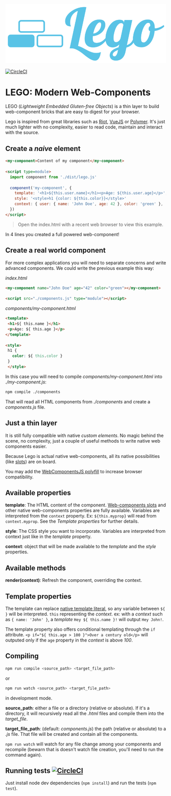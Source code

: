 ![Lego web-components JS lib](./assets/lego.svg)

[![CircleCI ](https://circleci.com/gh/vinyll/lego/tree/master.svg?style=shield)](https://circleci.com/gh/vinyll/lego/tree/master)

# LEGO: Modern Web-Components


LEGO (_Lightweight Embedded Gluten-free Objects_) is a thin layer to build web-component bricks that are easy to digest for your browser.

Lego is inspired from great libraries such as [Riot](https://riot.js.org/), [VueJS](https://vuejs.org) or [Polymer](https://www.polymer-project.org/). It's just much lighter with no complexity, easier to read code, maintain and interact with the source.


## Create a _naive_ element

```html
<my-component>Content of my component</my-component>

<script type=module>
  import component from './dist/lego.js'

  component('my-component', {
    template: '<h1>${this.user.name}</h1><p>Age: ${this.user.age}</p>',
    style: '<style>h1 {color: ${this.color}}</style>'
    context: { user: { name: 'John Doe', age: 42 }, color: 'green' },
  })
</script>
```

> Open the index.html with a recent web browser to view this example.

In 4 lines you created a full powered web-component!


## Create a real world component

For more complex applications you will need to separate concerns and write advanced components.
We could write the previous example this way:

_index.html_

```html
<my-component name="John Doe" age="42" color="green"></my-component>

<script src="./components.js" type="module"></script>
```

_components/my-component.html_

```html
<template>
 <h1>${ this.name }</h1>
 <p>Age: ${ this.age }</p>
</template>

<style>
 h1 {
   color: ${ this.color }
 }
 </style>
```

In this case you will need to compile _components/my-component.html_ into _./my-component.js_:

```sh
npm compile ./components
```

That will read all HTML components from _./components_ and create a _components.js_ file.


## Just a thin layer

It is still fully compatible with native _custom elements_. No magic behind the scene,
no complexity, just a couple of useful methods to write native web components easier.

Because Lego is actual native web-components, all its native possibilities (like [slots](https://developer.mozilla.org/en-US/docs/Web/Web_Components/Using_templates_and_slots#Adding_flexibility_with_slots)) are on board.

You may add the [WebComponentsJS polyfill](https://github.com/webcomponents/webcomponentsjs) to increase browser compatibility.


## Available properties

**template**: The HTML content of the component. [Web-components slots](https://developer.mozilla.org/en-US/docs/Web/Web_Components/Using_templates_and_slots#Adding_flexibility_with_slots) and other native web-components properties are fully available. Variables are interpreted from the `context` property. Ex: `${this.myprop}` will read from `context.myprop`.
See the _Template properties_ for further details.

**style**: The CSS style you want to incorporate. Variables are interpreted from context just like in the _template_ property.

**context**: object that will be made available to the _template_ and the _style_ properties.


## Available methods

**render(context)**: Refresh the component, overriding the context.


## Template properties

The template can replace [native template literal](https://developer.mozilla.org/en-US/docs/Web/JavaScript/Reference/Template_literals),
so any variable between `${  }` will be interpreted. `this` representing the _context_.
ex: with a _context_ such as `{ name: 'John' }`, a _template_ `Hey ${ this.name }!` will output
`Hey John!`.

The template property also offers conditional templating through the `if` attribute.
`<p if="${ this.age > 100 }">Over a century old</p>` will outputed only if the `age` property
in the _context_ is above _100_.


## Compiling

```sh
npm run compile <source_path> <target_file_path>
```

or
```sh
npm run watch <source_path> <target_file_path>
```
in development mode.


**source_path**: either a file or a directory (relative or absolute). If it's a directory, it will recursively read all the _.html_ files and compile them into the _target_file_.

**target_file_path**: (default: _components.js_) the path (relative or absolute) to a _.js_ file.
That file will be created and contain all the components.

`npm run watch` will watch for any file change among your components and recompile
(bewarn that is doesn't watch file creation, you'll need to run the command again).


## Running tests [![CircleCI](https://circleci.com/gh/vinyll/lego/tree/master.svg?style=svg)](https://circleci.com/gh/vinyll/lego/tree/master)

Just install node dev dependencies (`npm install`) and run the tests (`npm test`).
